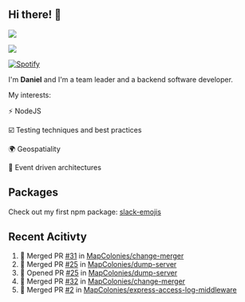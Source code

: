 ## Hi there! 👋
<p>
  <img src="https://i.imgur.com/agb7xe9.png" />
</p>
<p>
  <img src="https://github-readme-stats.vercel.app/api?username=syncush&theme=tokyonight">
</p>

[![Spotify](https://novatorem-rust.vercel.app/api/spotify)](https://open.spotify.com/user/syncush)

I'm **Daniel** and I'm a team leader and a backend software developer.

My interests:

⚡ NodeJS

☑️ Testing techniques and best practices

🌍 Geospatiality

🧠 Event driven architectures

## Packages
Check out my first npm package: [slack-emojis](https://www.npmjs.com/package/slack-emojis)

## Recent Acitivty
<!--START_SECTION:activity-->
1. 🎉 Merged PR [#31](https://github.com/MapColonies/change-merger/pull/31) in [MapColonies/change-merger](https://github.com/MapColonies/change-merger)
2. 🎉 Merged PR [#25](https://github.com/MapColonies/dump-server/pull/25) in [MapColonies/dump-server](https://github.com/MapColonies/dump-server)
3. 💪 Opened PR [#25](https://github.com/MapColonies/dump-server/pull/25) in [MapColonies/dump-server](https://github.com/MapColonies/dump-server)
4. 🎉 Merged PR [#32](https://github.com/MapColonies/change-merger/pull/32) in [MapColonies/change-merger](https://github.com/MapColonies/change-merger)
5. 🎉 Merged PR [#2](https://github.com/MapColonies/express-access-log-middleware/pull/2) in [MapColonies/express-access-log-middleware](https://github.com/MapColonies/express-access-log-middleware)
<!--END_SECTION:activity-->
